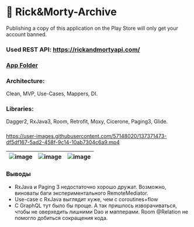 # 🌌 Rick&Morty-Archive
Publishing a copy of this application on the Play Store will only get your account banned.

### Used REST API: https://rickandmortyapi.com/
### [App Folder](Rick%26Morty-Archive)
###
### Architecture: 
Clean, MVP, Use-Cases, Mappers, DI.
### Libraries: 
Dagger2, RxJava3, Room, Retrofit, Moxy, Cicerone, Paging3, Glide.
###
https://user-images.githubusercontent.com/57148020/137371473-df5df167-5ad2-458f-9c14-10ab7304c6a9.mp4

![image](https://user-images.githubusercontent.com/57148020/137370545-3e2e17a2-0f14-4155-bd9e-4c4b99274556.png)|![image](https://user-images.githubusercontent.com/57148020/137370440-faf96f53-e616-49c4-ab5e-fd459f62be66.png)|![image](https://user-images.githubusercontent.com/57148020/137370582-907aa0c6-dd6b-41bf-be9a-585433fb2cac.png)|
|----------|---------|-----------|

### Выводы
 - RxJava и Paging 3 недостаточно хорошо дружат. Возможно, виноваты баги экспериментального RemoteMediator.
 - Use-case с RxJava выглядит хуже, чем с coroutines+flow
 - C GraphQL тут было бы проще. А так пришлось изворачиваться, чтобы не оверхедить лишними Dao и мапперами. Room @Relation не помогло добиться сокращения кода.
